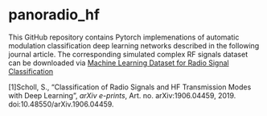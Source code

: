 # panoradio_hf
This GitHub repository contains Pytorch implemenations of automatic modulation classification 
deep learning networks described in the following journal article. The corresponding simulated
complex RF signals dataset can be downloaded via [Machine Learning Dataset for Radio Signal Classification](https://panoradio-sdr.de/radio-signal-classification-dataset/)

[1]Scholl, S., “Classification of Radio Signals and HF Transmission Modes with Deep Learning”, <i>arXiv e-prints</i>, Art. no. arXiv:1906.04459, 2019. doi:10.48550/arXiv.1906.04459.

